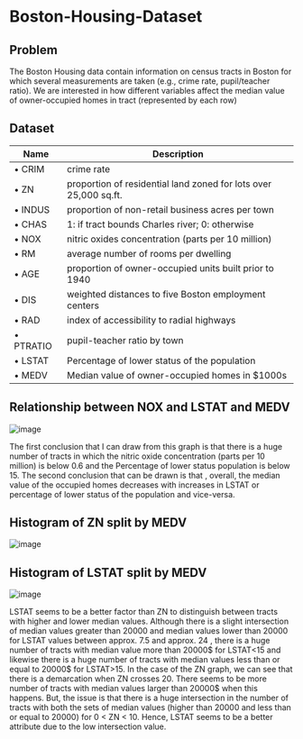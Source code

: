 # Boston-Housing-Dataset

## Problem
The Boston Housing data contain information on census tracts in Boston for which several measurements are taken (e.g., crime rate, pupil/teacher ratio). We are interested in how different variables affect the median value of owner-occupied homes in tract (represented by each row)

## Dataset

Name | Description
-----|------------
• CRIM | crime rate
• ZN | proportion of residential land zoned for lots over 25,000 sq.ft.
• INDUS | proportion of non-retail business acres per town
• CHAS | 1: if tract bounds Charles river; 0: otherwise
• NOX | nitric oxides concentration (parts per 10 million)
• RM | average number of rooms per dwelling
• AGE | proportion of owner-occupied units built prior to 1940
• DIS | weighted distances to five Boston employment centers
• RAD | index of accessibility to radial highways
• PTRATIO | pupil-teacher ratio by town
• LSTAT | Percentage of lower status of the population
• MEDV | Median value of owner-occupied homes in $1000s

## Relationship between NOX and LSTAT and MEDV
![image](https://user-images.githubusercontent.com/85646063/185258680-3e550cf4-3166-4e09-8f38-9eaca2ea374f.png)

The first conclusion that I can draw from this graph is that there is a huge number of tracts in which the nitric oxide concentration (parts per 10 million) is below 0.6 and the Percentage of lower status population is below 15. The second conclusion that can be drawn is that , overall, the median value of the occupied homes decreases with increases in LSTAT or percentage of lower status of the population and vice-versa.

## Histogram of ZN split by MEDV
![image](https://user-images.githubusercontent.com/85646063/185258961-507364bd-e66d-481c-bbb1-544273cbef18.png)

## Histogram of LSTAT split by MEDV

![image](https://user-images.githubusercontent.com/85646063/185259341-8e1f8530-4d97-48f4-937b-28447529be97.png)


LSTAT seems to be a better factor than ZN to distinguish between tracts with higher and lower median values. Although there is a slight intersection of median values greater than 20000 and median values lower than 20000 for LSTAT values between approx. 7.5 and approx. 24 , there is a huge number of tracts with median value more than 20000$ for LSTAT<15 and likewise there is a huge number of tracts with median values less than or equal to 20000$ for LSTAT>15. In the case of the ZN graph, we can see that there is a demarcation when ZN crosses 20. There seems to be more number of tracts with median values larger than 20000$ when this happens. But, the issue is that there is a huge intersection in the number of tracts with both the sets of median values (higher than 20000 and less than or equal to 20000) for 0 < ZN < 10. Hence, LSTAT seems to be a better attribute due to the low intersection value.



